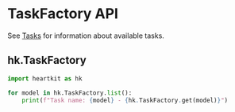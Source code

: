 # TaskFactory API

See [Tasks](../../tasks/index.md) for information about available tasks.

## hk.TaskFactory

```python
import heartkit as hk

for model in hk.TaskFactory.list():
    print(f"Task name: {model} - {hk.TaskFactory.get(model)}")
```

<!-- ::: neuralspot_edge.utils.ItemFactory -->
